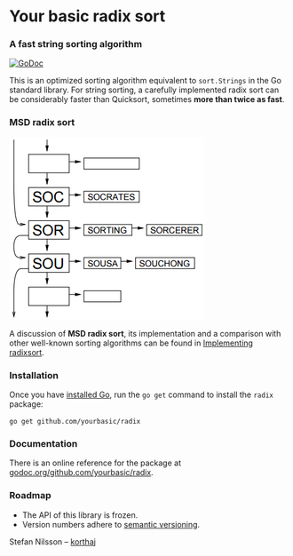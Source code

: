# Your basic radix sort

### A fast string sorting algorithm

[![GoDoc](https://godoc.org/github.com/yourbasic/radix?status.svg)][godoc-radix]

This is an optimized sorting algorithm equivalent to `sort.Strings`
in the Go standard library. For string sorting, a carefully implemented
radix sort can be considerably faster than Quicksort, sometimes
**more than twice as fast**.

### MSD radix sort

![Radix sort](res/radix.png)

A discussion of **MSD radix sort**, its implementation and a comparison
with other well-known sorting algorithms can be found in
[Implementing radixsort][implradix].


### Installation

Once you have [installed Go][golang-install], run the `go get` command
to install the `radix` package:

    go get github.com/yourbasic/radix


### Documentation

There is an online reference for the package at
[godoc.org/github.com/yourbasic/radix][godoc-radix].


### Roadmap

* The API of this library is frozen.
* Version numbers adhere to [semantic versioning][sv].

Stefan Nilsson – [korthaj](https://github.com/korthaj)

[godoc-radix]: https://godoc.org/github.com/yourbasic/radix
[golang-install]: http://golang.org/doc/install.html
[implradix]: https://www.nada.kth.se/~snilsson/publications/Radixsort-implementation/
[sv]: http://semver.org/
